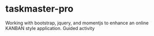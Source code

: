 # taskmaster-pro
Working with bootstrap, jquery, and momentjs to enhance an online KANBAN style application. Guided activity

